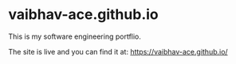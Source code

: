 # vaibhav-ace.github.io

This is my software engineering portflio.

The site is live and you can find it at: https://vaibhav-ace.github.io/
